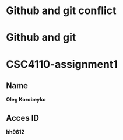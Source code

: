 # Github and git conflict 

# Github and git

# CSC4110-assignment1

## Name
**Oleg Korobeyko**
## Acces ID
**hh9612**
